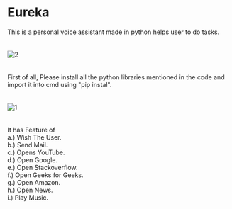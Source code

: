 # Eureka
 This is a personal voice assistant made in python helps user to do tasks.<br/><br/><br/>
![2](https://github.com/Rishu1204/Eureka-main/assets/104202825/fbb8db26-b788-4439-8773-4631047285e2)<br/><br/><br/>
First of all, Please install all the python libraries mentioned in the code and import it into cmd using "pip instal".<br/><br/><br/>
![1](https://github.com/Rishu1204/Eureka-main/assets/104202825/75131978-65b1-4143-8533-cf4204a094c1)<br/><br/><br/>
It has Feature of <br/>
a.) Wish The User.<br/>
b.) Send Mail.<br/>
c.) Opens YouTube.<br/>
d.) Open Google.<br/>
e.) Open Stackoverflow.<br/>
f.) Open Geeks for Geeks.<br/>
g.) Open Amazon.<br/>
h.) Open News.<br/>
i.) Play Music.<br/>
